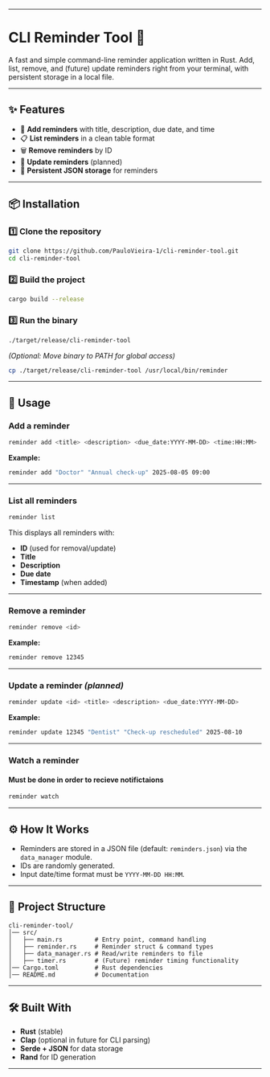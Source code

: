 
---

# CLI Reminder Tool 🦀

A fast and simple command-line reminder application written in Rust.
Add, list, remove, and (future) update reminders right from your terminal, with persistent storage in a local file.

---

## ✨ Features

* 📅 **Add reminders** with title, description, due date, and time
* 📋 **List reminders** in a clean table format
* 🗑️ **Remove reminders** by ID
* 🔄 **Update reminders** (planned)
* 💾 **Persistent JSON storage** for reminders

---

## 📦 Installation

### 1️⃣ Clone the repository

```bash
git clone https://github.com/PauloVieira-1/cli-reminder-tool.git
cd cli-reminder-tool
```

### 2️⃣ Build the project

```bash
cargo build --release
```

### 3️⃣ Run the binary

```bash
./target/release/cli-reminder-tool 
```

*(Optional: Move binary to PATH for global access)*

```bash
cp ./target/release/cli-reminder-tool /usr/local/bin/reminder
```

---

## 🚀 Usage

### **Add a reminder**

```bash
reminder add <title> <description> <due_date:YYYY-MM-DD> <time:HH:MM>
```

**Example:**

```bash
reminder add "Doctor" "Annual check-up" 2025-08-05 09:00
```

---

### **List all reminders**

```bash
reminder list
```

This displays all reminders with:

* **ID** (used for removal/update)
* **Title**
* **Description**
* **Due date**
* **Timestamp** (when added)

---

### **Remove a reminder**

```bash
reminder remove <id>
```

**Example:**

```bash
reminder remove 12345
```

---

### **Update a reminder** *(planned)*

```bash
reminder update <id> <title> <description> <due_date:YYYY-MM-DD>
```

**Example:**

```bash
reminder update 12345 "Dentist" "Check-up rescheduled" 2025-08-10
```

---
### **Watch a reminder**

#### Must be done in order to recieve notifictaions 

```bash
reminder watch
```
---

## ⚙️ How It Works

* Reminders are stored in a JSON file (default: `reminders.json`) via the `data_manager` module.
* IDs are randomly generated.
* Input date/time format must be `YYYY-MM-DD HH:MM`.

---

## 📂 Project Structure

```
cli-reminder-tool/
│── src/
│   ├── main.rs         # Entry point, command handling
│   ├── reminder.rs     # Reminder struct & command types
│   ├── data_manager.rs # Read/write reminders to file
│   ├── timer.rs        # (Future) reminder timing functionality
│── Cargo.toml          # Rust dependencies
│── README.md           # Documentation
```

---

## 🛠️ Built With

* **Rust** (stable)
* **Clap** (optional in future for CLI parsing)
* **Serde + JSON** for data storage
* **Rand** for ID generation

---

